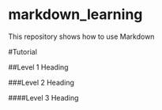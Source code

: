 # markdown_learning
This repository shows how to use Markdown

#Tutorial

##Level 1 Heading

###Level 2 Heading

####Level 3 Heading
